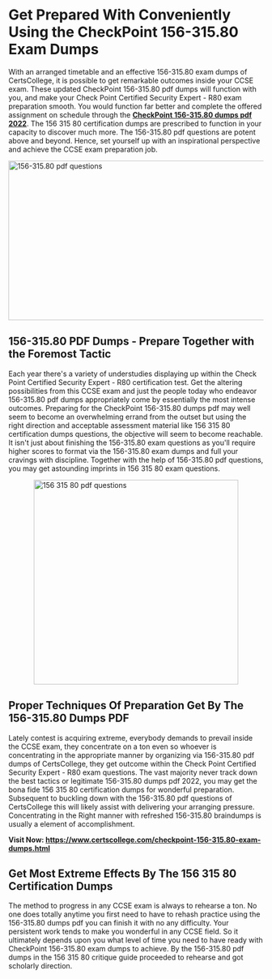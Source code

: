 <h1><strong>Get Prepared With Conveniently Using the CheckPoint 156-315.80 Exam Dumps&nbsp;</strong></h1>
<p><span style="font-weight: 400;">With an arranged timetable and an effective  156-315.80 exam dumps of CertsCollege, it is possible to get remarkable outcomes inside your CCSE exam. These updated CheckPoint 156-315.80 pdf dumps will function with you, and make your Check Point Certified Security Expert - R80 exam preparation smooth. You would function far better and complete the offered assignment on schedule through the <strong><a href="https://www.certscollege.com/checkpoint-156-315.80-exam-dumps.html">CheckPoint 156-315.80 dumps pdf 2022</a></strong>. The 156 315 80 certification dumps are prescribed to function in your capacity to discover much more. The  156-315.80 pdf questions are potent above and beyond. Hence, set yourself up with an inspirational perspective and achieve the CCSE exam preparation job.&nbsp;</span></p>
<p><span style="font-weight: 400;"><img style="display: block; margin-left: auto; margin-right: auto;" src="https://i.ibb.co/CPDK3ps/Yellow-and-Blue-Initiative-Blog-Banner.png" alt="156-315.80 pdf questions" width="559" height="315" /></span></p>
<h2><strong>156-315.80 PDF Dumps - Prepare Together with the Foremost Tactic</strong></h2>
<p><span style="font-weight: 400;">Each year there's a variety of understudies displaying up within the Check Point Certified Security Expert - R80 certification test. Get the altering possibilities from this CCSE exam and just the people today who endeavor 156-315.80 pdf dumps appropriately come by essentially the most intense outcomes. Preparing for the CheckPoint 156-315.80 dumps pdf may well seem to become an overwhelming errand from the outset but using the right direction and acceptable assessment material like 156 315 80 certification dumps questions, the objective will seem to become reachable. It isn't just about finishing the 156-315.80 exam questions as you'll require higher scores to format via the 156-315.80 exam dumps and full your cravings with discipline. Together with the help of 156-315.80 pdf questions, you may get astounding imprints in 156 315 80 exam questions.</span></p>
<p><span style="font-weight: 400;"><a href="https://tinyurl.com/y76gxgtm"><img style="display: block; margin-left: auto; margin-right: auto;" src="https://i.ibb.co/9tMrhdY/Teacher-Appreciation-Invitation.png" alt="156 315 80 pdf questions " width="404" height="404" /></a></span></p>
<h2><strong>Proper Techniques Of Preparation Get By The 156-315.80 Dumps PDF</strong></h2>
<p><span style="font-weight: 400;">Lately contest is acquiring extreme, everybody demands to prevail inside the CCSE exam, they concentrate on a ton even so whoever is concentrating in the appropriate manner by organizing via 156-315.80 pdf dumps of CertsCollege, they get outcome within the Check Point Certified Security Expert - R80 exam questions. The vast majority never track down the best tactics or legitimate 156-315.80 dumps pdf 2022, you may get the bona fide 156 315 80 certification dumps for wonderful preparation. Subsequent to buckling down with the  156-315.80 pdf questions of CertsCollege this will likely assist with delivering your arranging pressure. Concentrating in the Right manner with refreshed 156-315.80 braindumps is usually a element of accomplishment.</span></p>
<p><span style="font-weight: 400;"><strong>Visit Now: <a href="https://www.certscollege.com/checkpoint-156-315.80-exam-dumps.html">https://www.certscollege.com/checkpoint-156-315.80-exam-dumps.html</a></strong></span></p>
<h2><strong>Get Most Extreme Effects By The 156 315 80 Certification Dumps</strong></h2>
<p><span style="font-weight: 400;">The method to progress in any CCSE exam is always to rehearse a ton. No one does totally anytime you first need to have to rehash practice using the 156-315.80 dumps pdf you can finish it with no any difficulty. Your persistent work tends to make you wonderful in any CCSE field. So it ultimately depends upon you what level of time you need to have ready with CheckPoint 156-315.80 exam dumps to achieve. By the 156-315.80 pdf dumps in the 156 315 80 critique guide proceeded to rehearse and got scholarly direction.</span></p>
